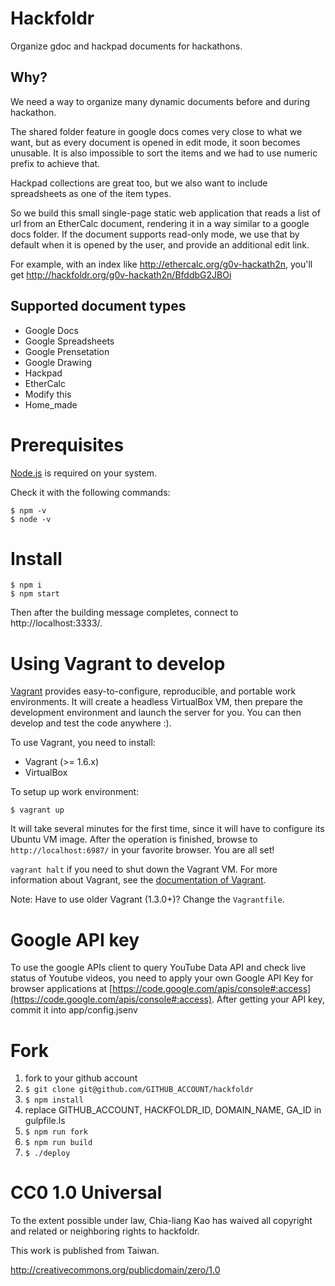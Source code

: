 Hackfoldr
===========

Organize gdoc and hackpad documents for hackathons.

## Why?

We need a way to organize many dynamic documents before and during hackathon.

The shared folder feature in google docs comes very close to what we want, but as every document is opened in edit mode, it soon becomes unusable.  It is also impossible to sort the items and we had to use numeric prefix to achieve that.

Hackpad collections are great too, but we also want to include spreadsheets as one of the item types.

So we build this small single-page static web application that reads a list of url from an EtherCalc document, rendering it in a way similar to a google docs folder.  If the document supports read-only mode, we use that by default when it is opened by the user, and provide an additional edit link.

For example, with an index like http://ethercalc.org/g0v-hackath2n, you'll get http://hackfoldr.org/g0v-hackath2n/BfddbG2JBOi

## Supported document types

* Google Docs
* Google Spreadsheets
* Google Prensetation
* Google Drawing
* Hackpad
* EtherCalc
* Modify this
* Home_made
# Prerequisites
[Node.js](http://nodejs.org/) is required on your system.

Check it with the following commands:

    $ npm -v
    $ node -v

# Install

    $ npm i
    $ npm start

Then after the building message completes, connect to http://localhost:3333/.

# Using Vagrant to develop

[Vagrant](http://docs.vagrantup.com/v2/why-vagrant/index.html) provides easy-to-configure, reproducible, and portable work environments. It will create a headless VirtualBox VM, then prepare the development environment and launch the server for you. You can then develop and test the code anywhere :).

To use Vagrant, you need to install:

- Vagrant (>= 1.6.x)
- VirtualBox

To setup up work environment:

    $ vagrant up

It will take several minutes for the first time, since it will have to configure its Ubuntu VM image. After the operation is finished, browse to `http://localhost:6987/` in your favorite browser. You are all set!

`vagrant halt` if you need to shut down the Vagrant VM. For more information about Vagrant, see the [documentation of Vagrant](http://docs.vagrantup.com).

Note: Have to use older Vagrant (1.3.0+)? Change the `Vagrantfile`.

# Google API key

To use the google APIs client to query YouTube Data API and check live status of Youtube videos, you need to apply your own Google API Key for browser applications at [https://code.google.com/apis/console#:access](https://code.google.com/apis/console#:access). After getting your API key, commit it into app/config.jsenv

# Fork

1. fork to your github account
2. `$ git clone git@github.com/GITHUB_ACCOUNT/hackfoldr`
3. `$ npm install`
4. replace GITHUB_ACCOUNT, HACKFOLDR_ID, DOMAIN_NAME, GA_ID in gulpfile.ls
5. `$ npm run fork`
6. `$ npm run build`
7. `$ ./deploy`

# CC0 1.0 Universal

To the extent possible under law, Chia-liang Kao has waived all copyright
and related or neighboring rights to hackfoldr.

This work is published from Taiwan.

http://creativecommons.org/publicdomain/zero/1.0
